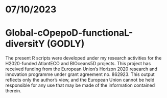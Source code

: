 # 07/10/2023
# Global-cOpepoD-functionaL-diversitY (GODLY)

The present R scripts were developed under my research activities for the H2020-funded AtlantECO and BIOceans5D projects. This project has received funding from the European Union’s Horizon 2020 research and innovation programme under grant agreement no. 862923. This output reflects only the author’s view, and the European Union cannot be held responsible for any use that may be made of the information contained therein.
